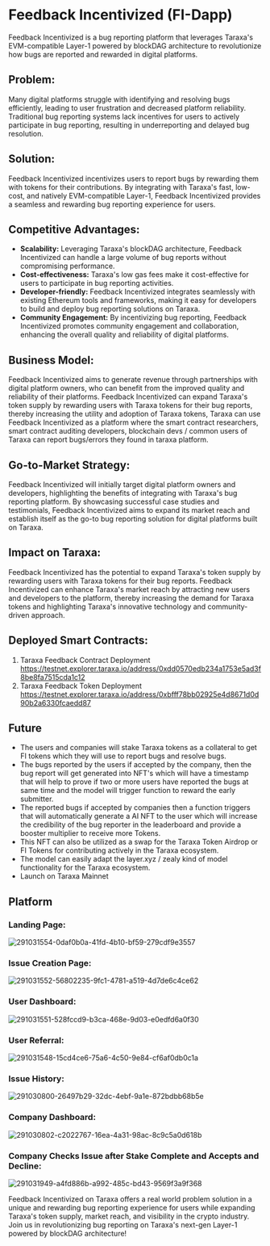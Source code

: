 # Feedback Incentivized (FI-Dapp)

Feedback Incentivized is a bug reporting platform that leverages Taraxa's EVM-compatible Layer-1 powered by blockDAG architecture to revolutionize how bugs are reported and rewarded in digital platforms.

## Problem:
Many digital platforms struggle with identifying and resolving bugs efficiently, leading to user frustration and decreased platform reliability. Traditional bug reporting systems lack incentives for users to actively participate in bug reporting, resulting in underreporting and delayed bug resolution.

## Solution:
Feedback Incentivized incentivizes users to report bugs by rewarding them with tokens for their contributions. By integrating with Taraxa's fast, low-cost, and natively EVM-compatible Layer-1, Feedback Incentivized provides a seamless and rewarding bug reporting experience for users.

## Competitive Advantages:
- **Scalability:** Leveraging Taraxa's blockDAG architecture, Feedback Incentivized can handle a large volume of bug reports without compromising performance.
- **Cost-effectiveness:** Taraxa's low gas fees make it cost-effective for users to participate in bug reporting activities.
- **Developer-friendly:** Feedback Incentivized integrates seamlessly with existing Ethereum tools and frameworks, making it easy for developers to build and deploy bug reporting solutions on Taraxa.
- **Community Engagement:** By incentivizing bug reporting, Feedback Incentivized promotes community engagement and collaboration, enhancing the overall quality and reliability of digital platforms.

## Business Model:
Feedback Incentivized aims to generate revenue through partnerships with digital platform owners, who can benefit from the improved quality and reliability of their platforms. Feedback Incentivized can expand Taraxa's token supply by rewarding users with Taraxa tokens for their bug reports, thereby increasing the utility and adoption of Taraxa tokens, Taraxa can use Feedback Incentivized as a platform where the smart contract researchers, smart contract auditing developers, blockchain devs / common users of Taraxa can report bugs/errors they found in taraxa platform. 

## Go-to-Market Strategy:
Feedback Incentivized will initially target digital platform owners and developers, highlighting the benefits of integrating with Taraxa's bug reporting platform. By showcasing successful case studies and testimonials, Feedback Incentivized aims to expand its market reach and establish itself as the go-to bug reporting solution for digital platforms built on Taraxa.

## Impact on Taraxa:
Feedback Incentivized has the potential to expand Taraxa's token supply by rewarding users with Taraxa tokens for their bug reports. Feedback Incentivized can enhance Taraxa's market reach by attracting new users and developers to the platform, thereby increasing the demand for Taraxa tokens and highlighting Taraxa's innovative technology and community-driven approach.

## Deployed Smart Contracts:
1. Taraxa Feedback Contract Deployment <br/>
https://testnet.explorer.taraxa.io/address/0xdd0570edb234a1753e5ad3f8be8fa7515cda1c12
2. Taraxa Feedback Token Deployment <br/>
https://testnet.explorer.taraxa.io/address/0xbfff78bb02925e4d8671d0d90b2a6330fcaedd87

## Future
- The users and companies will stake Taraxa tokens as a collateral to get FI tokens which they will use to report bugs and resolve bugs.
- The bugs reported by the users if accepted by the company, then the bug report will get generated into NFT's which will have a timestamp that will help to prove if two or more users have reported the bugs at same time and the model will trigger function to reward the early submitter.
- The reported bugs if accepted by companies then a function triggers that will automatically generate a AI NFT to the user which will increase the credibility of the bug reporter in the leaderboard and provide a booster multiplier to receive more Tokens.
- This NFT can also be utilized as a swap for the Taraxa Token Airdrop or FI Tokens for contributing actively in the Taraxa ecosystem.
- The model can easily adapt the layer.xyz / zealy kind of model functionality for the Taraxa ecosystem.
- Launch on Taraxa Mainnet

## Platform

### Landing Page:
![291031554-0daf0b0a-41fd-4b10-bf59-279cdf9e3557](https://github.com/Kali-Decoder/taraxa_hack/assets/69464744/e1cf36c1-54b2-4121-963b-de54e3215232)

### Issue Creation Page:
![291031552-56802235-9fc1-4781-a519-4d7de6c4ce62](https://github.com/Kali-Decoder/taraxa_hack/assets/69464744/fa8833ee-cdf5-4155-9b72-366181f55af8)

### User Dashboard:
![291031551-528fccd9-b3ca-468e-9d03-e0edfd6a0f30](https://github.com/Kali-Decoder/taraxa_hack/assets/69464744/bef9f269-a6f9-4337-95ce-acae97a03e9f)

### User Referral:
![291031548-15cd4ce6-75a6-4c50-9e84-cf6af0db0c1a](https://github.com/Kali-Decoder/taraxa_hack/assets/69464744/a1e1abc6-8a93-4429-948a-d98950fca920)

### Issue History:
![291030800-26497b29-32dc-4ebf-9a1e-872bdbb68b5e](https://github.com/Kali-Decoder/taraxa_hack/assets/69464744/ae51d913-f99d-4433-9a8c-adea6a4a2108)

### Company Dashboard:
![291030802-c2022767-16ea-4a31-98ac-8c9c5a0d618b](https://github.com/Kali-Decoder/taraxa_hack/assets/69464744/c04cb25a-e8ac-42a3-9b85-2f1bf8322106)

### Company Checks Issue after Stake Complete and Accepts and Decline:
![291031949-a4fd886b-a992-485c-bd43-9569f3a9f368](https://github.com/Kali-Decoder/taraxa_hack/assets/69464744/8a2651b5-f0fa-40ee-b6cc-173eecba5608)

Feedback Incentivized on Taraxa offers a real world problem solution in a unique and rewarding bug reporting experience for users while expanding Taraxa's token supply, market reach, and visibility in the crypto industry. Join us in revolutionizing bug reporting on Taraxa's next-gen Layer-1 powered by blockDAG architecture!
